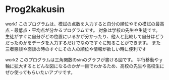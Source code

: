# Prog2kakusin
work1
このプログラムは、模試の点数を入力すると自分の順位やその模試の最高点・最低点・平均点が分かるプログラムです。
対象は学校の先生や生徒です。
生徒がすぐに自分がどの位置にいるかが分かったり、他人と比較して自分はどうだったのかをデータを入力するだけでなのですぐに知ることができます。
また三者懇談や面談の時のすぐにその人の順位や情報が欲しい時に便利です

work2
このプログラムは三角関数のsinのグラフが書ける図です。
平行移動やｙ軸に拡大するとどんな図になるのかが一目でわかるため、高校の先生や高校生にぜひ使ってもらいたいアプリです。
